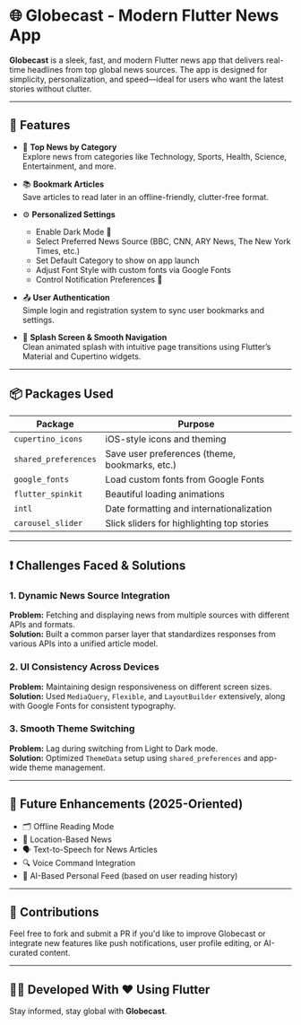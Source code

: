 # 🌐 Globecast - Modern Flutter News App

**Globecast** is a sleek, fast, and modern Flutter news app that delivers real-time headlines from top global news sources. The app is designed for simplicity, personalization, and speed—ideal for users who want the latest stories without clutter.

---

## 🚀 Features

- 📰 **Top News by Category**  
  Explore news from categories like Technology, Sports, Health, Science, Entertainment, and more.

- 📚 **Bookmark Articles**  
  Save articles to read later in an offline-friendly, clutter-free format.

- ⚙️ **Personalized Settings**  
  - Enable Dark Mode 🌙  
  - Select Preferred News Source (BBC, CNN, ARY News, The New York Times, etc.)  
  - Set Default Category to show on app launch  
  - Adjust Font Style with custom fonts via Google Fonts  
  - Control Notification Preferences 🔔

- 📤 **User Authentication**  
  Simple login and registration system to sync user bookmarks and settings.

- 🏁 **Splash Screen & Smooth Navigation**  
  Clean animated splash with intuitive page transitions using Flutter’s Material and Cupertino widgets.

---

## 📦 Packages Used

| Package             | Purpose                                         |
|---------------------|-------------------------------------------------|
| `cupertino_icons`   | iOS-style icons and theming                     |
| `shared_preferences`| Save user preferences (theme, bookmarks, etc.)  |
| `google_fonts`      | Load custom fonts from Google Fonts             |
| `flutter_spinkit`   | Beautiful loading animations                    |
| `intl`              | Date formatting and internationalization        |
| `carousel_slider`   | Slick sliders for highlighting top stories      |

---

## ❗ Challenges Faced & Solutions

### 1. Dynamic News Source Integration  
**Problem:** Fetching and displaying news from multiple sources with different APIs and formats.  
**Solution:** Built a common parser layer that standardizes responses from various APIs into a unified article model.

### 2. UI Consistency Across Devices  
**Problem:** Maintaining design responsiveness on different screen sizes.  
**Solution:** Used `MediaQuery`, `Flexible`, and `LayoutBuilder` extensively, along with Google Fonts for consistent typography.

### 3. Smooth Theme Switching  
**Problem:** Lag during switching from Light to Dark mode.  
**Solution:** Optimized `ThemeData` setup using `shared_preferences` and app-wide theme management.

---

## 📱 Future Enhancements (2025-Oriented)

- 🗂️ Offline Reading Mode  
- 📍 Location-Based News  
- 🗣️ Text-to-Speech for News Articles  
- 🔍 Voice Command Integration  
- 🧠 AI-Based Personal Feed (based on user reading history)

---

## 🤝 Contributions

Feel free to fork and submit a PR if you'd like to improve Globecast or integrate new features like push notifications, user profile editing, or AI-curated content.

---

## 🧑‍💻 Developed With ❤️ Using Flutter

Stay informed, stay global with **Globecast**.

